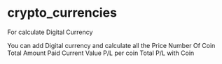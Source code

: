 # crypto_currencies
For calculate Digital Currency

You can add Digital currency and calculate all the Price
Number Of Coin
Total Amount Paid
Current Value
P/L per coin
Total P/L with Coin


